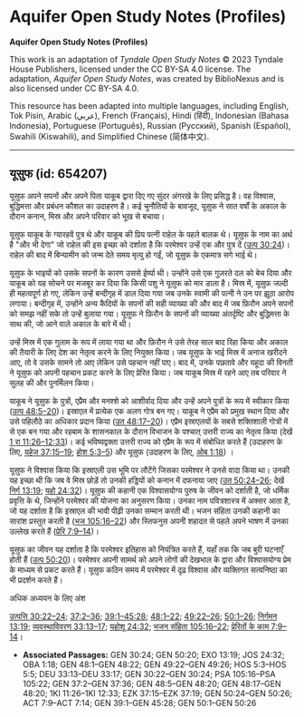 # Aquifer Open Study Notes (Profiles)

**Aquifer Open Study Notes (Profiles)**

This work is an adaptation of *Tyndale Open Study Notes* © 2023 Tyndale House Publishers, licensed under the CC BY\-SA 4\.0 license. The adaptation, *Aquifer Open Study Notes*, was created by BiblioNexus and is also licensed under CC BY\-SA 4\.0\.

This resource has been adapted into multiple languages, including English, Tok Pisin, Arabic (عربي), French (Français), Hindi (हिंदी), Indonesian (Bahasa Indonesia), Portuguese (Português), Russian (Русский), Spanish (Español), Swahili (Kiswahili), and Simplified Chinese (简体中文).



--------------------------------

## यूसुफ (id: 654207)

यूसुफ अपने सपनों और अपने पिता याकूब द्वारा दिए गए सुंदर अंगरखे के लिए प्रसिद्ध है। वह विश्वास, बुद्धिमत्ता और प्रबंधन कौशल का उदाहरण है। कई चुनौतियों के बावजूद, यूसुफ ने सात वर्षों के अकाल के दौरान कनान, मिस्र और अपने परिवार को भूख से बचाया।

यूसुफ याकूब के ग्यारहवें पुत्र थे और याकूब की प्रिय पत्नी राहेल के पहले बालक थे। यूसुफ के नाम का अर्थ है "और भी देगा" जो राहेल की इस इच्छा को दर्शाता है कि परमेश्वर उन्हें एक और पुत्र दें ([उत्प 30:24](https://ref.ly/Gen30:24))। राहेल की बाद में बिन्यामीन को जन्म देते समय मृत्यु हो गईं, जो यूसुफ के एकमात्र सगे भाई थे।

यूसुफ के भाइयों को उसके सपनों के कारण उससे ईर्ष्या थी। उन्होंने उसे एक गुज़रते दल को बेच दिया और याकूब को यह सोचने पर मजबूर कर दिया कि किसी पशु ने यूसुफ को मार डाला है। मिस्र में, यूसुफ जल्दी ही महत्वपूर्ण हो गए, लेकिन उन्हें बन्दीगृह में डाल दिया गया जब उनके स्वामी की पत्नी ने उन पर झूठा आरोप लगाया। बन्दीगृह में, उन्होंने अन्य कैदियों के सपनों की सही व्याख्या की और बाद में जब फ़िरौन अपने सपनों को समझ नहीं सके तो उन्हें बुलाया गया। यूसुफ ने फ़िरौन के सपनों की व्याख्या अंतर्दृष्टि और बुद्धिमत्ता के साथ की, जो आने वाले अकाल के बारे में थी।

उन्हें मिस्र में एक गुलाम के रूप में लाया गया था और फ़िरौन ने उसे तेरह साल बाद रिहा किया और अकाल की तैयारी के लिए देश का नेतृत्व करने के लिए नियुक्त किया। जब यूसुफ के भाई मिस्र में अनाज खरीदने आए, तो वे उसके सामने तो आए लेकिन उसे पहचान नहीं पाए। बाद में, उनके पछतावे और यहूदा की विनती ने यूसुफ को अपनी पहचान प्रकट करने के लिए प्रेरित किया। जब याकूब मिस्र में रहने आए तब परिवार ने सुलह की और पुनर्मिलन किया।

याकूब ने यूसुफ के पुत्रों, एप्रैम और मनश्शे को आशीर्वाद दिया और उन्हें अपने पुत्रों के रूप में स्वीकार किया ([उत्प 48:5–20](https://ref.ly/Gen48:5-Gen48:20))। इस्राएल में प्रत्येक एक अलग गोत्र बन गए। याकूब ने एप्रैम को प्रमुख स्थान दिया और उसे पहिलौठे का अधिकार प्रदान किया ([उत 48:17–20](https://ref.ly/Gen48:17-Gen48:20))। एप्रैम इस्राएलयों के सबसे शक्तिशाली गोत्रों में से एक बन गया और रहबाम के शासनकाल के दौरान विभाजन के पश्चात् उत्तरी राज्य का नेतृत्व किया (देखें [1 रा 11:26–12:33](https://ref.ly/1Kgs11:26-1Kgs12:33))। कई भविष्यद्वक्ता उत्तरी राज्य को एप्रैम के रूप में संबोधित करते हैं (उदाहरण के लिए, [यहेज 37:15–19](https://ref.ly/Ezek37:15-Ezek37:19); [होश 5:3–5](https://ref.ly/Hos5:3-Hos5:5)) और यूसुफ (उदाहरण के लिए, [ओब 1:18](https://ref.ly/Obad1:18)) ।

यूसुफ ने विश्वास किया कि इस्राएली उस भूमि पर लौटेंगे जिसका परमेश्वर ने उनसे वादा किया था। उनकी यह इच्छा थी कि जब वे मिस्र छोड़ें तो उनकी हड्डियों को कनान में दफनाया जाए ([उत 50:24–26](https://ref.ly/Gen50:24-Gen50:26); देखें [निर्ग 13:19](https://ref.ly/Exod13:19); [यहो 24:32](https://ref.ly/Josh24:32))। यूसुफ की कहानी एक विश्वासयोग्य पुरुष के जीवन को दर्शाती है, जो धर्मिक प्रवृत्ति के थे, जिन्होंने परमेश्वर की योजना का अनुसरण किया। उनका नाम पवित्रशास्त्र में अक्सर आता है, जो यह दर्शाता है कि इस्राएल की भावी पीढ़ी उनका सम्मान करती थी। भजन संहिता उनकी कहानी का सारांश प्रस्तुत करती है ([भज 105:16–22](https://ref.ly/Ps105:16-Ps105:22)) और स्तिफनुस अपनी शहादत से पहले अपने भाषण में उनका उल्लेख करते हैं ([प्रेरि 7:9–14](https://ref.ly/Acts7:9-Acts7:14))।

यूसुफ का जीवन यह दर्शाता है कि परमेश्वर इतिहास को नियंत्रित करते हैं, यहाँ तक कि जब बुरी घटनाएँ होती हैं ([उत्प 50:20](https://ref.ly/Gen50:20))। परमेश्वर अपनी सामर्थ को अपने लोगों की देखभाल के द्वारा और विश्वासयोग्य प्रेम के माध्यम से प्रकट करते हैं। यूसुफ कठिन समय में परमेश्वर में दृढ़ विश्वास और व्यक्तिगत सत्यनिष्‍ठा का भी प्रदर्शन करते हैं।

अधिक अध्ययन के लिए अंश 

[उत्पत्ति 30:22–24](https://ref.ly/Gen30:22-Gen30:24); [37:2–36](https://ref.ly/Gen37:2-Gen37:36); [39:1–45:28](https://ref.ly/Gen39:1-Gen45:28); [48:1–22](https://ref.ly/Gen48:1-Gen48:22); [49:22–26](https://ref.ly/Gen49:22-Gen49:26); [50:1–26](https://ref.ly/Gen50:1-Gen50:26); [निर्गमन 13:19](https://ref.ly/Exod13:19); [व्यवस्थाविवरण 33:13–17](https://ref.ly/Deut33:13-Deut33:17); [यहोशू 24:32](https://ref.ly/Josh24:32); [भजन संहिता 105:16–22](https://ref.ly/Ps105:16-Ps105:22); [प्रेरितों के काम 7:9–14](https://ref.ly/Acts7:9-Acts7:14)।

* **Associated Passages:** GEN 30:24; GEN 50:20; EXO 13:19; JOS 24:32; OBA 1:18; GEN 48:1–GEN 48:22; GEN 49:22–GEN 49:26; HOS 5:3–HOS 5:5; DEU 33:13–DEU 33:17; GEN 30:22–GEN 30:24; PSA 105:16–PSA 105:22; GEN 37:2–GEN 37:36; GEN 48:5–GEN 48:20; GEN 48:17–GEN 48:20; 1KI 11:26–1KI 12:33; EZK 37:15–EZK 37:19; GEN 50:24–GEN 50:26; ACT 7:9–ACT 7:14; GEN 39:1–GEN 45:28; GEN 50:1–GEN 50:26

